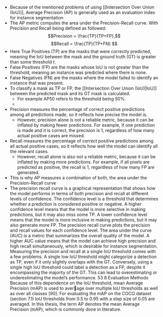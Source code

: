- Because of the mentioned problems of using [[Intersection Over Union (IoU)]], Average Precision (AP) is generally used as an evaluation index for instance segmentation 
- The AP metric computes the area under the Precision-Recall curve. With Precision and Recall being defined as followed: $$Precision = \frac{TP}{TP+FP},$$$$Recall = \frac{TP}{TP+FN} $$
- Here True Positives (TP) are the masks that were correctly predicted, meaning the IoU between the mask and the ground truth (GT) is greater than some threshold $t$. 
- False Positives (FP) are the masks whose IoU is not greater than the threshold, meaning an instance was predicted where there is none. 
- False Negatives (FN) are the masks where the model failed to identify an instance that was present. 
- To classify a mask as TP or FP, the [[Intersection Over Union (IoU)|IoU]] between the predicted mask and its GT mask is calculated. 
	- For example AP50 refers to the threshold being 50%. 
	- 
- Precision measures the percentage of correct positive predictions among all predictions made, so it reflects how precise the model is. 
	- However, precision alone is not a reliable metric, because it can be inflated by making fewer predictions. For example, if one prediction is made and it is correct, the precision is 1, regardless of how many actual positive cases are missed. 
- Recall measures the percentage of correct positive predictions among all actual positive cases, so it reflects how well the model can identify all the relevant cases. 
	- However, recall alone is also not a reliable metric, because it can be inflated by making more predictions. For example, if all pixels are predicted as positive, the recall is 1, regardless of how many FP are generated. 
- This is why AP measures a combination of both, the area under the Precision-Recall curve 
- The precision recall curve is a graphical representation that shows how the model performs in terms of both precision and recall at different levels of confidence. The confidence level is a threshold that determines whether a prediction is considered positive or negative. A higher confidence level means that the model is more selective in making predictions, but it may also miss some TP. A lower confidence level means that the model is more inclusive in making predictions, but it may also generate more FP. The precision recall curve plots the precision and recall values for each confidence level. The area under the curve (AUC) is a metric that summarizes the overall quality of the model. A higher AUC value means that the model can achieve high precision and high recall simultaneously, which is desirable for instance segmentation. Measuring the precision and recall at a single IoU threshold comes with a few problems. A single low IoU threshold might categorize a detection as TP, even if it only slightly overlaps with the GT. Conversely, using a single high IoU threshold could label a detection as a FP, despite it encompassing the majority of the GT. This can lead to overestimating or underestimating the model’s performance. 53 8 Evaluation Methods Because of this dependence on the IoU threshold, mean Average Precision (mAP) is used to average over multiple IoU thresholds as well as over all classes [90]. For evaluating the mAP on the COCO dataset (section 7.1) IoU thresholds from 0.5 to 0.95 with a step size of 0.05 are averaged. In this thesis, the term AP denotes the mean Average Precision (mAP), which is commonly done in literature.
